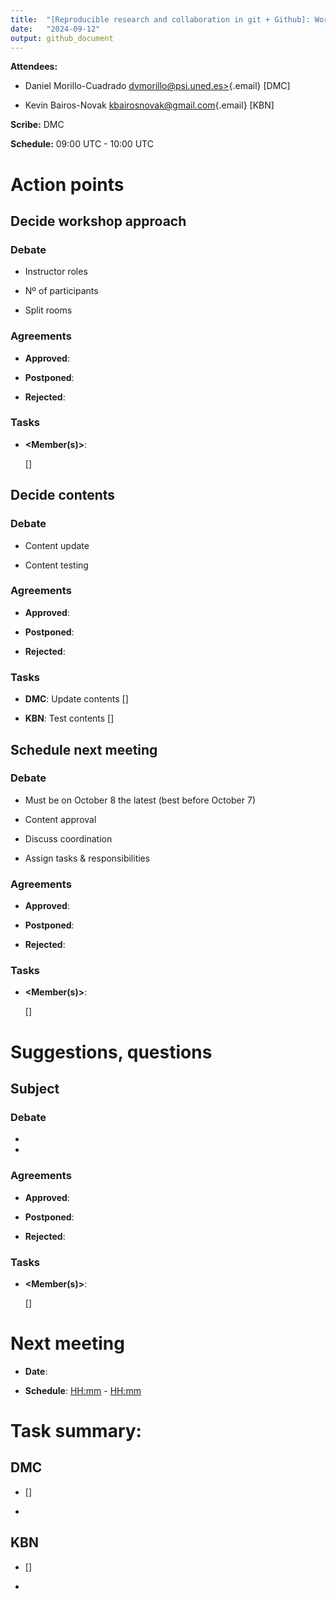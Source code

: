 ```yaml
---
title:  "[Reproducible research and collaboration in git + Github]: Workshop preparation meeting"
date:   "2024-09-12"
output: github_document
---
```


**Attendees:**

-   Daniel Morillo-Cuadrado
    [dvmorillo\@psi.uned.es\>](mailto:dvmorillo@psi.uned.es){.email} [DMC]

-   Kevin Bairos-Novak
    [kbairosnovak\@gmail.com](mailto:kbairosnovak@gmail.com){.email} [KBN]

**Scribe:** DMC

**Schedule:** 09:00 UTC - 10:00 UTC

# Action points

## Decide workshop approach

### Debate

-   Instructor roles

-   Nº of participants

-   Split rooms

### Agreements

-   **Approved**:

-   **Postponed**:

-   **Rejected**:

### Tasks

-   **\<Member(s)\>**:

    <Task>

    [<deadline if applicable>]

## Decide contents

### Debate

-   Content update

-   Content testing

### Agreements

-   **Approved**:

-   **Postponed**:

-   **Rejected**:

### Tasks

-   **DMC**: Update contents [<deadline if applicable>]

-   **KBN**: Test contents [<deadline if applicable>]

## Schedule next meeting

### Debate

-   Must be on October 8 the latest (best before October 7)

-   Content approval

-   Discuss coordination

-   Assign tasks & responsibilities

### Agreements

-   **Approved**:

-   **Postponed**:

-   **Rejected**:

### Tasks

-   **\<Member(s)\>**:

    <Task>

    [<deadline if applicable>]

# Suggestions, questions

## Subject

### Debate

-   <!-- # Fill in and/or add bullet points as needed -->

-   

### Agreements

-   **Approved**:

-   **Postponed**:

-   **Rejected**:

### Tasks

-   **\<Member(s)\>**:

    <Task>

    [<deadline if applicable>] <!-- # Replicate as many times as needed -->

# Next meeting

-   **Date**: <YYYY-mm-dd> <!-- # Add date of next meeting -->

-   **Schedule**: <HH:mm> - <HH:mm> <!-- # Init time - End time -->

# **Task summary:**

## DMC

-   <Task>

    [<deadline if applicable>]

-   

## KBN

-   <Task>

    [<deadline if applicable>]

-   
